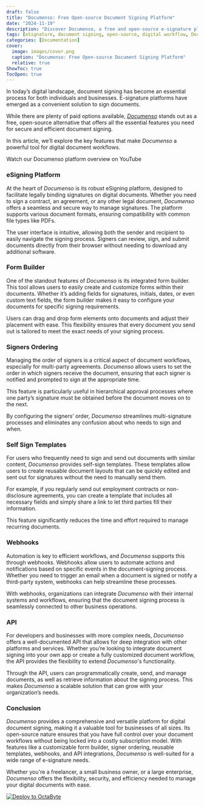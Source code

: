 ```yaml
---
draft: false
title: "Documenso: Free Open-source Document Signing Platform"
date: "2024-11-19"
description: "Discover Documenso, a free and open-source e-signature platform offering features like customizable forms, signer ordering, reusable templates, webhooks, and a robust API. It provides a seamless, secure, and efficient solution for digital document signing, catering to businesses of all sizes without subscription costs."
tags: [eSignature, document signing, open-source, digital workflow, Documenso, form builder, templates, webhooks, API integration, business automation, free alternative]
categories: [Documentation]
cover:
  image: images/cover.png
  caption: "Documenso: Free Open-source Document Signing Platform"
  relative: true
ShowToc: true
TocOpen: true
---
```



In today’s digital landscape, document signing has become an essential process for both individuals and businesses. E\-signature platforms have emerged as a convenient solution to sign documents. 

While there are plenty of paid options available, [*Documenso*](https://octabyte.io/applications/documentation/documenso) stands out as a free, open\-source alternative that offers all the essential features you need for secure and efficient document signing. 

In this article, we’ll explore the key features that make *Documenso* a powerful tool for digital document workflows.



Watch our Documenso platform overview on YouTube



### eSigning Platform

At the heart of *Documenso* is its robust eSigning platform, designed to facilitate legally binding signatures on digital documents. Whether you need to sign a contract, an agreement, or any other legal document, *Documenso* offers a seamless and secure way to manage signatures. The platform supports various document formats, ensuring compatibility with common file types like PDFs.

The user interface is intuitive, allowing both the sender and recipient to easily navigate the signing process. Signers can review, sign, and submit documents directly from their browser without needing to download any additional software.

### Form Builder

One of the standout features of *Documenso* is its integrated form builder. This tool allows users to easily create and customize forms within their documents. Whether it’s adding fields for signatures, initials, dates, or even custom text fields, the form builder makes it easy to configure your documents for specific signing requirements.

Users can drag and drop form elements onto documents and adjust their placement with ease. This flexibility ensures that every document you send out is tailored to meet the exact needs of your signing process.

### Signers Ordering

Managing the order of signers is a critical aspect of document workflows, especially for multi\-party agreements. *Documenso* allows users to set the order in which signers receive the document, ensuring that each signer is notified and prompted to sign at the appropriate time. 

This feature is particularly useful in hierarchical approval processes where one party’s signature must be obtained before the document moves on to the next.

By configuring the signers’ order, *Documenso* streamlines multi\-signature processes and eliminates any confusion about who needs to sign and when.

### Self Sign Templates

For users who frequently need to sign and send out documents with similar content, *Documenso* provides self\-sign templates. These templates allow users to create reusable document layouts that can be quickly edited and sent out for signatures without the need to manually send them.

For example, if you regularly send out employment contracts or non\-disclosure agreements, you can create a template that includes all necessary fields and simply share a link to let third parties fill their information. 

This feature significantly reduces the time and effort required to manage recurring documents.

### Webhooks

Automation is key to efficient workflows, and *Documenso* supports this through webhooks. Webhooks allow users to automate actions and notifications based on specific events in the document\-signing process. Whether you need to trigger an email when a document is signed or notify a third\-party system, webhooks can help streamline these processes.

With webhooks, organizations can integrate *Documenso* with their internal systems and workflows, ensuring that the document signing process is seamlessly connected to other business operations.

### API

For developers and businesses with more complex needs, *Documenso* offers a well\-documented API that allows for deep integration with other platforms and services. Whether you’re looking to integrate document signing into your own app or create a fully customized document workflow, the API provides the flexibility to extend *Documenso*'s functionality.

Through the API, users can programmatically create, send, and manage documents, as well as retrieve information about the signing process. This makes *Documenso* a scalable solution that can grow with your organization’s needs.

### Conclusion

*Documenso* provides a comprehensive and versatile platform for digital document signing, making it a valuable tool for businesses of all sizes. Its open\-source nature ensures that you have full control over your document workflows without being locked into a costly subscription model. With features like a customizable form builder, signer ordering, reusable templates, webhooks, and API integrations, *Documenso* is well\-suited for a wide range of e\-signature needs.

Whether you're a freelancer, a small business owner, or a large enterprise, *Documenso* offers the flexibility, security, and efficiency needed to manage your digital documents with ease.




[![Deploy to OctaByte](/images/octabyte-deploy.png)](https://octabyte.io/start-trial/?service=Documenso)



